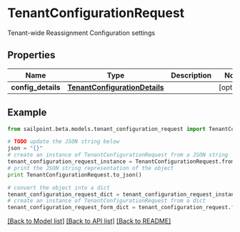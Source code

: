 # TenantConfigurationRequest

Tenant-wide Reassignment Configuration settings

## Properties
Name | Type | Description | Notes
------------ | ------------- | ------------- | -------------
**config_details** | [**TenantConfigurationDetails**](TenantConfigurationDetails.md) |  | [optional] 

## Example

```python
from sailpoint.beta.models.tenant_configuration_request import TenantConfigurationRequest

# TODO update the JSON string below
json = "{}"
# create an instance of TenantConfigurationRequest from a JSON string
tenant_configuration_request_instance = TenantConfigurationRequest.from_json(json)
# print the JSON string representation of the object
print TenantConfigurationRequest.to_json()

# convert the object into a dict
tenant_configuration_request_dict = tenant_configuration_request_instance.to_dict()
# create an instance of TenantConfigurationRequest from a dict
tenant_configuration_request_form_dict = tenant_configuration_request.from_dict(tenant_configuration_request_dict)
```
[[Back to Model list]](../README.md#documentation-for-models) [[Back to API list]](../README.md#documentation-for-api-endpoints) [[Back to README]](../README.md)


